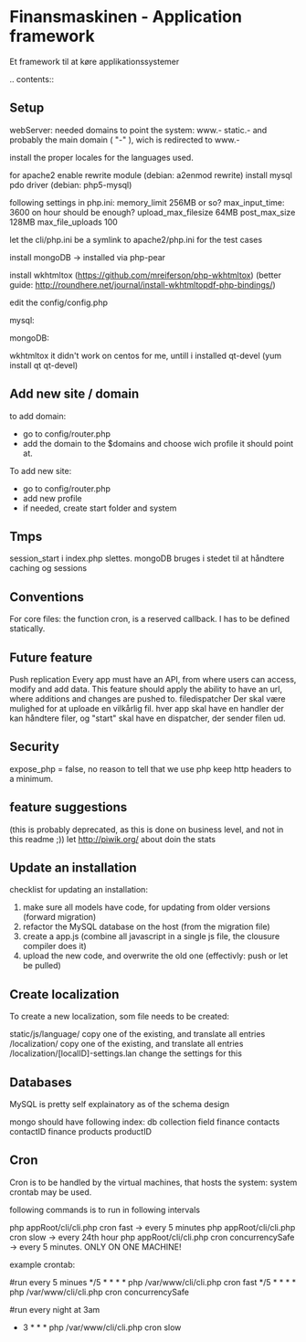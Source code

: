 Finansmaskinen - Application framework
======================================

Et framework til at køre applikationssystemer

.. contents::

Setup
-----
webServer:
needed domains to point the system:
	www.-
	static.-
	and probably the main domain ( "-" ), wich is redirected to www.-

install the proper locales for the languages used.

for apache2
enable rewrite module (debian: a2enmod rewrite)
install mysql pdo driver (debian: php5-mysql)

following settings in php.ini:
	memory_limit 256MB or so?
	max_input_time: 3600 on hour should be enough?
	upload_max_filesize 64MB
	post_max_size 128MB
	max_file_uploads 100
	

let the cli/php.ini be a symlink to apache2/php.ini for the test cases

install mongoDB -> installed via php-pear

install wkhtmltox (https://github.com/mreiferson/php-wkhtmltox) (better guide: http://roundhere.net/journal/install-wkhtmltopdf-php-bindings/)



edit the config/config.php

mysql:

mongoDB:

wkhtmltox
it didn't work on centos for me, untill i installed qt-devel (yum install qt qt-devel)

Add new site / domain
---------------------

to add domain:

 - go to config/router.php
 - add the domain to the $domains and choose wich profile it should point at.
 
To add new site:

 - go to config/router.php
 - add new profile
 - if needed, create start folder and system
 
 
Tmps
----

session_start i index.php slettes. mongoDB bruges i stedet til at håndtere caching og sessions

Conventions
-----------

For core files:
	the function cron, is a reserved callback. I has to be defined statically.
	
Future feature
--------------

Push replication
	Every app must have an API, from where users can access, modify and add
	data. This feature should apply the ability to have an url, where additions
	and changes are pushed to.
filedispatcher
	Der skal være mulighed for at uploade en vilkårlig fil. hver app skal have
	en handler der kan håndtere filer, og "start" skal have en dispatcher, 
	der sender filen ud.
	
Security
--------

expose_php = false, no reason to tell that we use php
keep http headers to a minimum.

feature suggestions
-------------------
(this is probably deprecated, as this is done on business level, and not in this readme ;))
let http://piwik.org/ about doin the stats

Update an installation
----------------------

checklist for updating an installation:
1. make sure all models have code, for updating from older versions (forward migration)
2. refactor the MySQL database on the host (from the migration file)
3. create a app.js (combine all javascript in a single js file, the clousure compiler does it)
4. upload the new code, and overwrite the old one (effectivly: push or let be pulled)

Create localization
-------------------
To create a new localization, som file needs to be created:

static/js/language/ copy one of the existing, and translate all entries
/localization/      copy one of the existing, and translate all entries
/localization/[localID]-settings.lan change the settings for this


Databases
---------
MySQL is pretty self explainatory as of the schema design

mongo should have following index:
db          collection      field
finance     contacts        contactID
finance     products        productID

Cron
----

Cron is to be handled by the virtual machines, that hosts the system:
system crontab may be used.

following commands is to run in following intervals

php appRoot/cli/cli.php cron fast -> every 5 minutes
php appRoot/cli/cli.php cron slow -> every 24th hour
php appRoot/cli/cli.php cron concurrencySafe -> every 5 minutes. ONLY ON ONE MACHINE!

example crontab:

#run every 5 minues
*/5 * * * * php /var/www/cli/cli.php cron fast
*/5 * * * * php /var/www/cli/cli.php cron concurrencySafe

#run every night at 3am
* 3 * * * php /var/www/cli/cli.php cron slow

